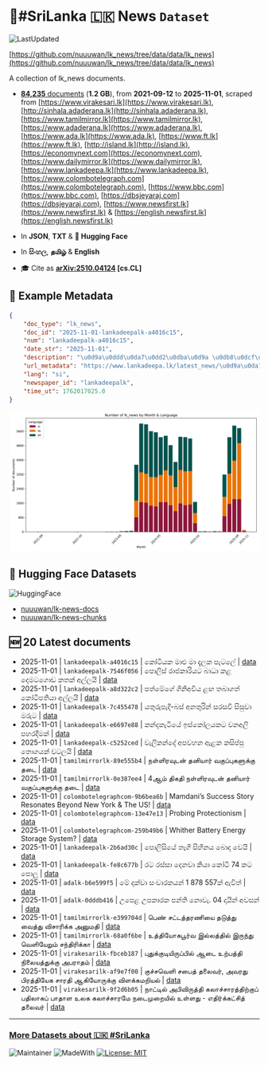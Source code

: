 # 📄#SriLanka 🇱🇰 News `Dataset`

![LastUpdated](https://img.shields.io/badge/last_updated-2025--11--02_03:15:57-green)

[https://github.com/nuuuwan/lk_news/tree/data/data/lk_news](https://github.com/nuuuwan/lk_news/tree/data/data/lk_news)

A collection of lk_news documents.

- [**84,235** documents](https://github.com/nuuuwan/lk_news/tree/data/data/lk_news) (**1.2 GB**), from **2021-09-12** to **2025-11-01**, scraped from [https://www.virakesari.lk](https://www.virakesari.lk), [http://sinhala.adaderana.lk](http://sinhala.adaderana.lk), [https://www.tamilmirror.lk](https://www.tamilmirror.lk), [https://www.adaderana.lk](https://www.adaderana.lk), [https://www.ada.lk](https://www.ada.lk), [https://www.ft.lk](https://www.ft.lk), [http://island.lk](http://island.lk), [https://economynext.com](https://economynext.com), [https://www.dailymirror.lk](https://www.dailymirror.lk), [https://www.lankadeepa.lk](https://www.lankadeepa.lk), [https://www.colombotelegraph.com](https://www.colombotelegraph.com), [https://www.bbc.com](https://www.bbc.com), [https://dbsjeyaraj.com](https://dbsjeyaraj.com), [https://www.newsfirst.lk](https://www.newsfirst.lk) & [https://english.newsfirst.lk](https://english.newsfirst.lk)

- In **JSON**, **TXT** & **🤗 Hugging Face**

- In **සිංහල**, **தமிழ்** & **English**

- 🎓 Cite as **[arXiv:2510.04124](https://arxiv.org/abs/2510.04124) [cs.CL]**

## 📝 Example Metadata

```json
{
    "doc_type": "lk_news",
    "doc_id": "2025-11-01-lankadeepalk-a4016c15",
    "num": "lankadeepalk-a4016c15",
    "date_str": "2025-11-01",
    "description": "\u0d9a\u0ddd\u0da7\u0dd2\u0dba\u0d9a \u0db8\u0dcf\u0dc5\u0dd4 \u0db8\u0dcf \u0daf\u0dd0\u0dbd\u0d9a \u0db4\u0dd0\u0da7\u0dbd\u0dda",
    "url_metadata": "https://www.lankadeepa.lk/latest_news/\u0d9a\u0da7\u0dba\u0d9a-\u0db8\u0dc5-\u0db8-\u0daf\u0dbd\u0d9a-\u0db4\u0da7\u0dbd/1-682498",
    "lang": "si",
    "newspaper_id": "lankadeepalk",
    "time_ut": 1762017025.0
}
```

![Chart](https://raw.githubusercontent.com/nuuuwan/lk_news/refs/heads/data/data/lk_news/docs_by_month_and_lang.png)

## 🤗 Hugging Face Datasets

![HuggingFace](https://img.shields.io/badge/-HuggingFace-FDEE21?style=for-the-badge&logo=HuggingFace)

- [nuuuwan/lk-news-docs](https://huggingface.co/datasets/nuuuwan/lk-news-docs)
- [nuuuwan/lk-news-chunks](https://huggingface.co/datasets/nuuuwan/lk-news-chunks)

## 🆕 20 Latest documents

- 2025-11-01 | `lankadeepalk-a4016c15` | කෝටියක මාළු මා දැලක පැටලේ | [data](https://github.com/nuuuwan/lk_news/tree/data/data/lk_news/2020s/2025/2025-11-01-lankadeepalk-a4016c15)
- 2025-11-01 | `lankadeepalk-7546f056` | පොලිස් රාජකාරියට බාධා කළ දෙමටගොඩ කතක් අල්ලයි | [data](https://github.com/nuuuwan/lk_news/tree/data/data/lk_news/2020s/2025/2025-11-01-lankadeepalk-7546f056)
- 2025-11-01 | `lankadeepalk-a8d322c2` | පත්මේගේ ගිනිඅවිය ළඟ තබාගත් කෝටිපතියා අල්ලයි | [data](https://github.com/nuuuwan/lk_news/tree/data/data/lk_news/2020s/2025/2025-11-01-lankadeepalk-a8d322c2)
- 2025-11-01 | `lankadeepalk-7c455478` | යතුරුපැදි-බස් අනතුරින් සරසවි සිසුවා මරුට | [data](https://github.com/nuuuwan/lk_news/tree/data/data/lk_news/2020s/2025/2025-11-01-lankadeepalk-7c455478)
- 2025-11-01 | `lankadeepalk-e6697e88` | කන්දකැටියේ ඉස්කෝලයකට වනඅලි පහරදීමක් | [data](https://github.com/nuuuwan/lk_news/tree/data/data/lk_news/2020s/2025/2025-11-01-lankadeepalk-e6697e88)
- 2025-11-01 | `lankadeepalk-c5252ced` | වැලිකන්දේ අපවහන ඇළක කසිප්පු තොගයක් වටලයි | [data](https://github.com/nuuuwan/lk_news/tree/data/data/lk_news/2020s/2025/2025-11-01-lankadeepalk-c5252ced)
- 2025-11-01 | `tamilmirrorlk-89e555b4` | நள்ளிரவுடன் தனியார் வகுப்புகளுக்கு தடை | [data](https://github.com/nuuuwan/lk_news/tree/data/data/lk_news/2020s/2025/2025-11-01-tamilmirrorlk-89e555b4)
- 2025-11-01 | `tamilmirrorlk-0e387ee4` | 4ஆம் திகதி நள்ளிரவுடன் தனியார் வகுப்புகளுக்கு தடை | [data](https://github.com/nuuuwan/lk_news/tree/data/data/lk_news/2020s/2025/2025-11-01-tamilmirrorlk-0e387ee4)
- 2025-11-01 | `colombotelegraphcom-9b6bea6b` | Mamdani’s Success Story Resonates Beyond New York & The US! | [data](https://github.com/nuuuwan/lk_news/tree/data/data/lk_news/2020s/2025/2025-11-01-colombotelegraphcom-9b6bea6b)
- 2025-11-01 | `colombotelegraphcom-13e47e13` | Probing Protectionism | [data](https://github.com/nuuuwan/lk_news/tree/data/data/lk_news/2020s/2025/2025-11-01-colombotelegraphcom-13e47e13)
- 2025-11-01 | `colombotelegraphcom-259b49b6` | Whither Battery Energy Storage System? | [data](https://github.com/nuuuwan/lk_news/tree/data/data/lk_news/2020s/2025/2025-11-01-colombotelegraphcom-259b49b6)
- 2025-11-01 | `lankadeepalk-2b6ad30c` | පොලිසියේ තෑගි සිහිනය බොද වෙයි | [data](https://github.com/nuuuwan/lk_news/tree/data/data/lk_news/2020s/2025/2025-11-01-lankadeepalk-2b6ad30c)
- 2025-11-01 | `lankadeepalk-fe8c677b` | රට රස්සා දෙනවා කියා කෝටි 74 කට පොලු | [data](https://github.com/nuuuwan/lk_news/tree/data/data/lk_news/2020s/2025/2025-11-01-lankadeepalk-fe8c677b)
- 2025-11-01 | `adalk-b6e599f5` | මේ දක්වා සංචාරකයන් 1 878 557ක් ඇවිත් | [data](https://github.com/nuuuwan/lk_news/tree/data/data/lk_news/2020s/2025/2025-11-01-adalk-b6e599f5)
- 2025-11-01 | `adalk-0dddb416` | උපෙළ උපකාරක පන්ති නොවැ. 04 දායින් අවසන් | [data](https://github.com/nuuuwan/lk_news/tree/data/data/lk_news/2020s/2025/2025-11-01-adalk-0dddb416)
- 2025-11-01 | `tamilmirrorlk-e399704d` | பெண் சட்டத்தரணியை தடுத்து வைத்து விசாரிக்க அனுமதி | [data](https://github.com/nuuuwan/lk_news/tree/data/data/lk_news/2020s/2025/2025-11-01-tamilmirrorlk-e399704d)
- 2025-11-01 | `tamilmirrorlk-68a0f6be` | உத்தியோகபூர்வ இல்லத்தில் இருந்து வெளியேறும் சந்திரிக்கா | [data](https://github.com/nuuuwan/lk_news/tree/data/data/lk_news/2020s/2025/2025-11-01-tamilmirrorlk-68a0f6be)
- 2025-11-01 | `virakesarilk-fbceb187` | புதுக்குடியிருப்பில்  ஆடை உற்பத்தி நிலையத்துக்கு  அபராதம் | [data](https://github.com/nuuuwan/lk_news/tree/data/data/lk_news/2020s/2025/2025-11-01-virakesarilk-fbceb187)
- 2025-11-01 | `virakesarilk-af9e7f00` | குச்சவெளி சபைத் தலைவர், அவரது பிரத்தியேக சாரதி ஆகியோருக்கு விளக்கமறியல் | [data](https://github.com/nuuuwan/lk_news/tree/data/data/lk_news/2020s/2025/2025-11-01-virakesarilk-af9e7f00)
- 2025-11-01 | `virakesarilk-9f2d6b05` | நாட்டில் அபிவிருத்தி கலாச்சாரத்திற்குப் பதிலாகப் பாதாள உலக கலாச்சாரமே நடைமுறையில் உள்ளது - எதிர்க்கட்சித் தலைவர் | [data](https://github.com/nuuuwan/lk_news/tree/data/data/lk_news/2020s/2025/2025-11-01-virakesarilk-9f2d6b05)

---

### [More Datasets about 🇱🇰 #SriLanka](https://github.com/nuuuwan/lk_datasets)

![Maintainer](https://img.shields.io/badge/maintainer-nuuuwan-red)
![MadeWith](https://img.shields.io/badge/made_with-python-blue)
[![License: MIT](https://img.shields.io/badge/License-MIT-yellow.svg)](https://opensource.org/licenses/MIT)
